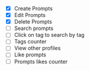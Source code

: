 - [x] Create Prompts
- [x] Edit Prompts
- [x] Delete Prompts
- [ ] Search prompts
- [ ] Click on tag to search by tag
- [ ] Tags counter
- [ ] View other profiles
- [ ] Like prompts
- [ ] Prompts likes counter
